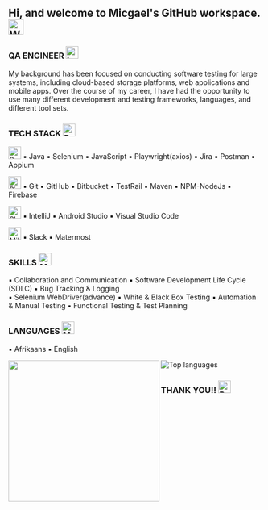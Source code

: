 ## Hi, and welcome to Micgael's GitHub workspace. <img src="https://raw.githubusercontent.com/Tarikul-Islam-Anik/Animated-Fluent-Emojis/master/Emojis/Hand%20gestures/Waving%20Hand%20Medium-Light%20Skin%20Tone.png" alt="Waving Hand Medium-Light Skin Tone" width="30" height="30" /> 

### QA ENGINEER <img src="https://raw.githubusercontent.com/Tarikul-Islam-Anik/Telegram-Animated-Emojis/main/Objects/Laptop.webp" alt="Laptop" width="25" height="25" />
My background has been focused on conducting software testing for large systems, including cloud-based storage
platforms, web applications and mobile apps. Over the course of my career, I have had the opportunity 
to use many different development and testing frameworks, languages, and different tool sets.

### TECH STACK <img src="https://raw.githubusercontent.com/Tarikul-Islam-Anik/Telegram-Animated-Emojis/main/Objects/Books.webp" alt="Books" width="25" height="25" />
<img src="https://raw.githubusercontent.com/Tarikul-Islam-Anik/Animated-Fluent-Emojis/master/Emojis/Travel%20and%20places/Rocket.png" alt="Rocket" width="25" height="25" /> :black_small_square:  Java  :black_small_square:  Selenium  :black_small_square:  JavaScript  :black_small_square:  Playwright(axios)  :black_small_square: 
Jira  :black_small_square:  Postman  :black_small_square:  Appium

<img src="https://raw.githubusercontent.com/Tarikul-Islam-Anik/Animated-Fluent-Emojis/master/Emojis/Travel%20and%20places/Ringed%20Planet.png" alt="Ringed Planet" width="25" height="25" /> :black_small_square:  Git  :black_small_square:  GitHub  :black_small_square:  Bitbucket  :black_small_square:  TestRail  :black_small_square:  Maven  :black_small_square:  NPM-NodeJs  :black_small_square:  Firebase

<img src="https://raw.githubusercontent.com/Tarikul-Islam-Anik/Animated-Fluent-Emojis/master/Emojis/Travel%20and%20places/Shooting%20Star.png" alt="Shooting Star" width="25" height="25" /> :black_small_square:  IntelliJ  :black_small_square:  Android Studio  :black_small_square:  Visual Studio Code

<img src="https://raw.githubusercontent.com/Tarikul-Islam-Anik/Animated-Fluent-Emojis/master/Emojis/Travel%20and%20places/Milky%20Way.png" alt="Milky Way" width="25" height="25" /> :black_small_square:  Slack  :black_small_square:  Matermost

### SKILLS <img src="https://raw.githubusercontent.com/Tarikul-Islam-Anik/Telegram-Animated-Emojis/main/Objects/Magnifying%20Glass%20Tilted%20Left.webp" alt="Magnifying Glass Tilted Left" width="25" height="25" />
:black_small_square:  Collaboration and Communication  :black_small_square:  Software Development Life Cycle (SDLC)  :black_small_square:  Bug Tracking & Logging  
:black_small_square:  Selenium WebDriver(advance) :black_small_square:  White & Black Box Testing  :black_small_square:  Automation & Manual Testing :black_small_square:  Functional Testing & Test Planning

### LANGUAGES <img src="https://raw.githubusercontent.com/Tarikul-Islam-Anik/Telegram-Animated-Emojis/main/Objects/Megaphone.webp" alt="Megaphone" width="25" height="25" />
:black_small_square:  Afrikaans  :black_small_square:  English


![Top languages](https://github-readme-stats.vercel.app/api/top-langs/?username=MICGAEL22&show_icons=true&theme=dark&show) <img src="https://user-images.githubusercontent.com/74038190/212750672-2f3f2b50-c84f-4ed8-a60a-849ae69ff9df.gif" width="300" height="280" align="left">


### THANK YOU!! <img src="https://raw.githubusercontent.com/Tarikul-Islam-Anik/Telegram-Animated-Emojis/main/Activity/Party%20Popper.webp" alt="Party Popper" width="25" height="25" />


